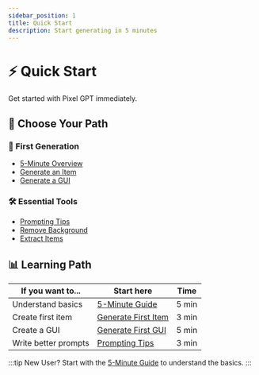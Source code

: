 ```yaml
---
sidebar_position: 1
title: Quick Start
description: Start generating in 5 minutes
---
```


# ⚡ Quick Start

Get started with Pixel GPT immediately.

## 🎯 Choose Your Path

<div className="container">
  <div className="row">
    <div className="col col--6">
      <div className="card">
        <div className="card__header">
          <h3>🎨 First Generation</h3>
        </div>
        <div className="card__body">
          <ul>
            <li><a href="5-minute-guide">5-Minute Overview</a></li>
            <li><a href="generate-first-item">Generate an Item</a></li>
            <li><a href="generate-first-gui">Generate a GUI</a></li>
          </ul>
        </div>
      </div>
    </div>
    <div className="col col--6">
      <div className="card">
        <div className="card__header">
          <h3>🛠️ Essential Tools</h3>
        </div>
        <div className="card__body">
          <ul>
            <li><a href="essential-prompting-tips">Prompting Tips</a></li>
            <li><a href="remove-background-quick">Remove Background</a></li>
            <li><a href="extract-items-quick">Extract Items</a></li>
          </ul>
        </div>
      </div>
    </div>
  </div>
</div>

## 📊 Learning Path

| If you want to... | Start here | Time |
|-------------------|------------|------|
| Understand basics | [5-Minute Guide](5-minute-guide) | 5 min |
| Create first item | [Generate First Item](generate-first-item) | 3 min |
| Create a GUI | [Generate First GUI](generate-first-gui) | 5 min |
| Write better prompts | [Prompting Tips](essential-prompting-tips) | 3 min |

:::tip New User?
Start with the [5-Minute Guide](5-minute-guide) to understand the basics.
:::
